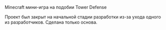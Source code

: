 Minecraft мини-игра на подобии Tower Defense

Проект был закрыт на начальной стадии разработки из-за ухода одного из разработчиков.
Сделана только основа.
